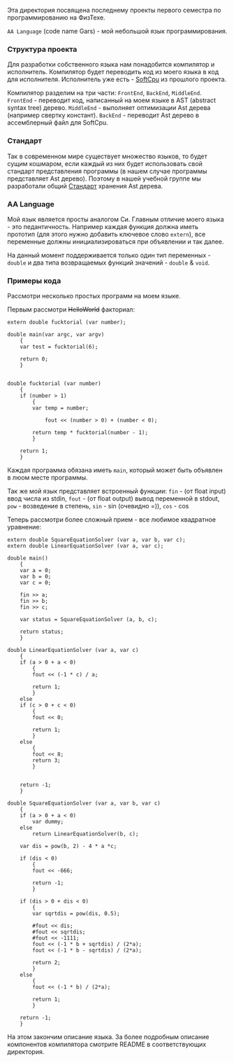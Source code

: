 Эта директория посвящена последнему проекты первого семестра по программированию на ФизТехе.

`AA Language` (code name Gars) - мой небольшой язык программирования. 

### Структура проекта
Для разработки собственного языка нам понадобится компилятор и исполнитель. Компилятор будет переводить код из моего языка в код для исполнителя. 
Исполнитель уже есть - [SoftCpu](https://github.com/ArsenySamoylov/CoreIArs) из прошлого проекта.

Компилятор разделим на три части: `FrontEnd`, `BackEnd`, `MiddleEnd`.
`FrontEnd` - переводит код, написанный на моем языке в AST (abstract syntax tree) дерево.
`MiddleEnd` - выполняет оптимизации Ast дерева (например свертку констант).
`BackEnd` - переводит Ast дерево в ассемблерный файл для SoftCpu.

### Стандарт
Так в современном мире существует множество языков, то будет сущим кошмаром, если каждый из них будет использовать свой стандарт представления программы (в нашем случае программы представляет Ast дерево). Поэтому в нашей учебной группе мы разработали общий [Стандарт]() хранения Ast дерева.

### AA Language
Мой язык является просты аналогом Си. Главным отличие моего языка - это педантичность. Например каждая функция должна иметь прототип (для этого нужно добавить ключевое слово `extern`), все переменные должны инициализироваться при объявлении и так далее.

На данный момент поддерживается только один тип переменных - `double` и два типа возвращаемых функций значений - `double` & `void`.

### Примеры кода
Рассмотри несколько простых программ на моем языке.

Первым рассмотри ~~HelloWorld~~ факториал:

```
extern double fucktorial (var number);
    
double main(var argc, var argv)
    {
    var test = fucktorial(6);

    return 0;
    }


double fucktorial (var number)
    {
    if (number > 1)
        {
        var temp = number;
    
            fout << (number > 0) + (number < 0);
            
        return temp * fucktorial(number - 1);
        }

    return 1;
    } 
```

Каждая программа обязана иметь `main`, который может быть объявлен в люом месте программы.

Так же мой язык представляет встроенный функции:
`fin` - (от float input) ввод числа из stdin,
`fout` - (от float output) вывод переменной в stdout,
`pow` - возведение в степень,
`sin` - sin (очевидно =)),
`cos` - cos

Теперь рассмотри более сложный прием - все любимое квадратное уравнение:

```
extern double SquareEquationSolver (var a, var b, var c);
extern double LinearEquationSolver (var a, var c);

double main()
	{
	var a = 0;
	var b = 0;
	var c = 0;
	
	fin >> a;
	fin >> b;
	fin >> c;

	var status = SquareEquationSolver (a, b, c);
	
	return status;
	}

double LinearEquationSolver (var a, var c)
	{
	if (a > 0 + a < 0)
		{
		fout << (-1 * c) / a;
		
		return 1;
		}
	else
	if (c > 0 + c < 0)
		{
		fout << 0;
		
		return 1;
		}
	else
		{
		fout << 8;
		return 3;
		}
			
		
	return -1;
	}
	
double SquareEquationSolver (var a, var b, var c)
	{
	if (a > 0 + a < 0)
		var dummy;
	else
		return LinearEquationSolver(b, c);
	
	var dis = pow(b, 2) - 4 * a *c;
	
	if (dis < 0)
		{
		fout << -666;
		
		return -1;
		}
		
	if (dis > 0 + dis < 0)
		{
		var sqrtdis = pow(dis, 0.5);

		#fout << dis;
		#fout << sqrtdis;
		#fout << -1111;
		fout << (-1 * b + sqrtdis) / (2*a);
		fout << (-1 * b - sqrtdis) / (2*a);
		
		return 2;
		}
	else
		{
		fout << (-1 * b) / (2*a); 
		
		return 1;
		}
		
	return -1;
	}
```

На этом закончим описание языка. За более подробным описание компонентов компилятора смотрите README в соответствующих директория.